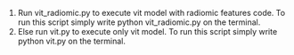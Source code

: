 1. Run vit_radiomic.py to execute vit model with radiomic features code. To run this script simply write python vit_radiomic.py on the terminal. <br>
2. Else run vit.py to execute only vit model. To run this script simply write python vit.py on the terminal. <br>

